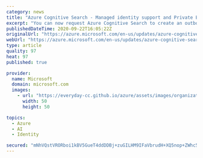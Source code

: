 ```yaml
---
category: news
title: "Azure Cognitive Search - Managed identity support and Private Endpoints are GA"
excerpt: "You can now request Azure Cognitive Search to create an outbound private endpoint connection in order to securely access data from such data sources via indexers . You can also create identity for a search service in Azure Active Directory, then use RBAC permissions to grant the identity permissions"
publishedDateTime: 2020-09-22T16:05:22Z
originalUrl: "https://azure.microsoft.com/en-us/updates/azure-cognitive-search-managed-identity-support-and-private-endpoints-are-ga/"
webUrl: "https://azure.microsoft.com/en-us/updates/azure-cognitive-search-managed-identity-support-and-private-endpoints-are-ga/"
type: article
quality: 97
heat: 97
published: true

provider:
  name: Microsoft
  domain: microsoft.com
  images:
    - url: "https://everyday-cc.github.io/azure/assets/images/organizations/microsoft.com-50x50.jpg"
      width: 50
      height: 50

topics:
  - Azure
  - AI
  - Identity

secured: "mNhVQstVRORboi1kBV5GueT4ddDDBj+zuGILHM9IFaVbrudH+XQ5nop+ZWhc5XRFBp7/w7PthmS0a+oxRxODo/eAiFPnbCHD0b+5KmscB5UTBiXm9vH05xFGX4piyTHHHbx2/RZKVz4vKXzokVEnEWKn3gGGqRyxRkQEpCRW2jhzjxSfGtYP7bfWQFtO6P0C2t/1xao8YckSHfx1qhge7lXgk7/An5F8TZV0JFHHFsoxxO3o9tpopW10XliScc4mN+/pfP5tW2aAQ/1F6rXKDoBTHAjLz7bl4Bs90q41vKIZCX1gcMxdtCZPl52o/yPgGQX/Yv4pmuUVMeCjPFvCh7a78FM5B30qxXNr4vKboGc=;av3Zj1EMrzaSGve3j+dJmw=="
---
```


